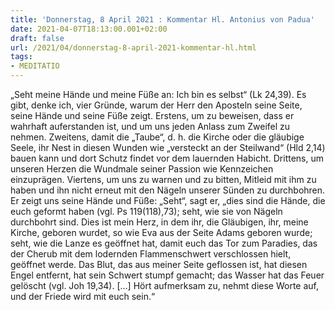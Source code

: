 ```yaml
---
title: 'Donnerstag, 8 April 2021 : Kommentar Hl. Antonius von Padua'
date: 2021-04-07T18:13:00.001+02:00
draft: false
url: /2021/04/donnerstag-8-april-2021-kommentar-hl.html
tags: 
- MEDITATIO
---
```


„Seht meine Hände und meine Füße an: Ich bin es selbst“ (Lk 24,39). Es gibt, denke ich, vier Gründe, warum der Herr den Aposteln seine Seite, seine Hände und seine Füße zeigt. Erstens, um zu beweisen, dass er wahrhaft auferstanden ist, und um uns jeden Anlass zum Zweifel zu nehmen. Zweitens, damit die „Taube“, d. h. die Kirche oder die gläubige Seele, ihr Nest in diesen Wunden wie „versteckt an der Steilwand“ (Hld 2,14) bauen kann und dort Schutz findet vor dem lauernden Habicht. Drittens, um unseren Herzen die Wundmale seiner Passion wie Kennzeichen einzuprägen. Viertens, um uns zu warnen und zu bitten, Mitleid mit ihm zu haben und ihn nicht erneut mit den Nägeln unserer Sünden zu durchbohren. Er zeigt uns seine Hände und Füße: „Seht“, sagt er, „dies sind die Hände, die euch geformt haben (vgl. Ps 119(118),73); seht, wie sie von Nägeln durchbohrt sind. Dies ist mein Herz, in dem ihr, die Gläubigen, ihr, meine Kirche, geboren wurdet, so wie Eva aus der Seite Adams geboren wurde; seht, wie die Lanze es geöffnet hat, damit euch das Tor zum Paradies, das der Cherub mit dem lodernden Flammenschwert verschlossen hielt, geöffnet werde. Das Blut, das aus meiner Seite geflossen ist, hat diesen Engel entfernt, hat sein Schwert stumpf gemacht; das Wasser hat das Feuer gelöscht (vgl. Joh 19,34). \[…\] Hört aufmerksam zu, nehmt diese Worte auf, und der Friede wird mit euch sein.“